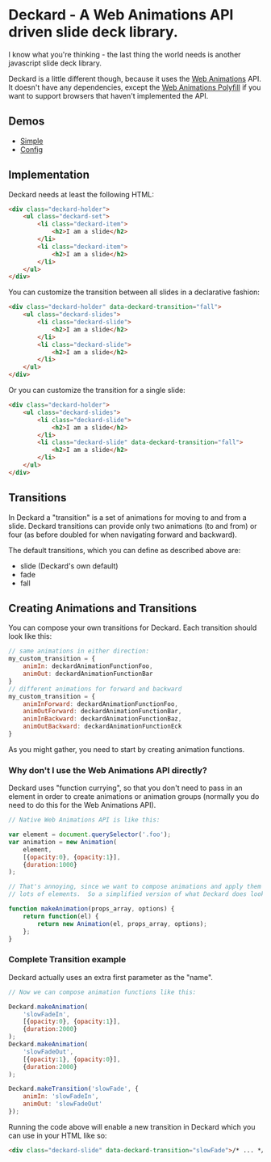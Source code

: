 # Deckard - A Web Animations API driven slide deck library.

I know what you're thinking - the last thing the world needs is another
javascript slide deck library.

Deckard is a little different though, because it uses the
[Web Animations](http://dev.w3.org/fxtf/web-animations/) API.  It doesn't have
any dependencies, except the
[Web Animations Polyfill](https://github.com/web-animations/web-animations-js)
if you want to support browsers that haven't implemented the API.

## Demos

* [Simple](https://rawgit.com/pete-otaqui/deckard/master/demo/01-simple.html)
* [Config](https://rawgit.com/pete-otaqui/deckard/master/demo/02-config.html)

## Implementation

Deckard needs at least the following HTML:

```html
<div class="deckard-holder">
    <ul class="deckard-set">
        <li class="deckard-item">
            <h2>I am a slide</h2>
        </li>
        <li class="deckard-item">
            <h2>I am a slide</h2>
        </li>
    </ul>
</div>
```

You can customize the transition between all slides in a declarative fashion:

```html
<div class="deckard-holder" data-deckard-transition="fall">
    <ul class="deckard-slides">
        <li class="deckard-slide">
            <h2>I am a slide</h2>
        </li>
        <li class="deckard-slide">
            <h2>I am a slide</h2>
        </li>
    </ul>
</div>
```

Or you can customize the transition for a single slide:

```html
<div class="deckard-holder">
    <ul class="deckard-slides">
        <li class="deckard-slide">
            <h2>I am a slide</h2>
        </li>
        <li class="deckard-slide" data-deckard-transition="fall">
            <h2>I am a slide</h2>
        </li>
    </ul>
</div>
```

## Transitions

In Deckard a "transition" is a set of animations for moving to and from a slide.
Deckard transitions can provide only two animations (to and from) or four (as
before doubled for when navigating forward and backward).

The default transitions, which you can define as described above are:

* slide (Deckard's own default)
* fade
* fall


## Creating Animations and Transitions

You can compose your own transitions for Deckard. Each transition should look
like this:

```js
// same animations in either direction:
my_custom_transition = {
    animIn: deckardAnimationFunctionFoo,
    animOut: deckardAnimationFunctionBar
}
// different animations for forward and backward
my_custom_transition = {
    animInForward: deckardAnimationFunctionFoo,
    animOutForward: deckardAnimationFunctionBar,
    animInBackward: deckardAnimationFunctionBaz,
    animOutBackward: deckardAnimationFunctionEck
}
```

As you might gather, you need to start by creating animation functions.


### Why don't I use the Web Animations API directly? 

Deckard uses "function currying", so that you don't need to pass in an element
in order to create animations or animation groups (normally you do need to do
this for the Web Animations API).

```js
// Native Web Animations API is like this:

var element = document.querySelector('.foo');
var animation = new Animation(
    element,
    [{opacity:0}, {opacity:1}],
    {duration:1000}
);

// That's annoying, since we want to compose animations and apply them to
// lots of elements.  So a simplified version of what Deckard does looks like:

function makeAnimation(props_array, options) {
    return function(el) {
        return new Animation(el, props_array, options);
    };
}
```

### Complete Transition example

Deckard actually uses an extra first parameter as the "name".

```js
// Now we can compose animation functions like this:

Deckard.makeAnimation(
    'slowFadeIn',
    [{opacity:0}, {opacity:1}],
    {duration:2000}
);
Deckard.makeAnimation(
    'slowFadeOut',
    [{opacity:1}, {opacity:0}],
    {duration:2000}
);

Deckard.makeTransition('slowFade', {
    animIn: 'slowFadeIn',
    animOut: 'slowFadeOut'
});
```

Running the code above will enable a new transition in Deckard which you can use
in your HTML like so:

```html
<div class="deckard-slide" data-deckard-transition="slowFade">/* ... */</div>
```